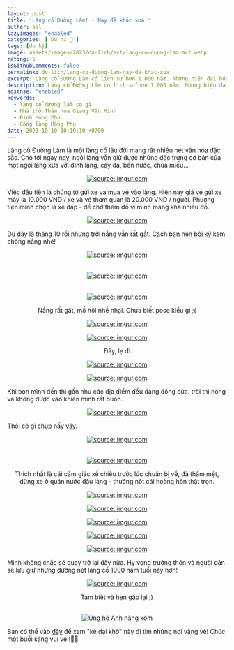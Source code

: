 ```yaml
---
layout: post
title: 'Làng cổ Đường Lâm! - Nay đã khác xưa!'
author: sal
lazyimages: "enabled"
categories: [ Du hí 🛫 ]
tags: [du ký]
image: assets/images/2023/du-lich/avt/lang-co-duong-lam-avt.webp
rating: 5
isGithubComments: false
permalink: du-lich/lang-co-duong-lam-nay-da-khac-xua
excerpt: Làng cổ Đường Lâm có lịch sử hơn 1.000 năm. Nhưng hiện đại hóa đã gây ra thách thức và ảnh hưởng tiêu cực đến làng. Một số ngôi nhà cổ đã bị phá bỏ để xây dựng nhà cao tầng và nét văn hóa truyền thống đang dần biến mất.
description: Làng cổ Đường Lâm có lịch sử hơn 1.000 năm. Nhưng hiện đại hóa đã gây ra thách thức và ảnh hưởng tiêu cực đến làng. Một số ngôi nhà cổ đã bị phá bỏ để xây dựng nhà cao tầng và nét văn hóa truyền thống đang dần biến mất.
adsense: "enabled"
keywords:
  - làng cổ đường lầm có gì
  - Nhà thờ Thám hoa Giang Văn Minh
  - Đình Mông Phụ
  - Cổng làng Mông Phụ
date: 2023-10-10 10:10:10 +0700
---
```


Làng cổ Đường Lâm là một làng cổ lâu đời mang rất nhiều nét văn hóa đặc sắc. Cho tới ngày nay, ngôi làng vẫn giữ được những đặc trưng cơ bản của một ngôi làng xưa với đình làng, cây đa, bến nước, chùa miếu...

<div class="content" style="text-align:center; ">
<a href="https://imgur.com/dpuP5FM"><img src="https://i.imgur.com/dpuP5FM.jpg" title="source: imgur.com" /></a>
</div>

Việc đầu tiên là chúng tớ gửi xe và mua vé vào làng. Hiện nay giá vé gửi xe máy là 10.000 VND / xe và vé tham quan là 20.000 VND / người. Phương tiện mình chọn là xe đạp - để chở thêm đồ vì minh mang khá nhiều đồ.

<div class="content" style="text-align:center; ">
<a href="https://imgur.com/AM5luCO"><img src="https://i.imgur.com/AM5luCO.jpg" title="source: imgur.com" /></a>
</div>

Dù đây là tháng 10 rồi nhưng trời nắng vẫn rất gắt. Cách bạn nên bôi kỹ kem chống nắng nhé!

<div class="content" style="text-align:center; ">
<a href="https://imgur.com/A0yjhma"><img src="https://i.imgur.com/A0yjhma.jpg" title="source: imgur.com" /></a><br><p></p><br>
<a href="https://imgur.com/A6VRVMm"><img src="https://i.imgur.com/A6VRVMm.jpg" title="source: imgur.com" /></a><br><p></p><br>
<a href="https://imgur.com/AYUL0Db"><img src="https://i.imgur.com/AYUL0Db.jpg" title="source: imgur.com" /></a><br><p>Nắng rất gắt, mồ hôi nhễ nhại. Chưa biết pose kiểu gì ;( </p><a href="https://imgur.com/BWVw46B"><img src="https://i.imgur.com/BWVw46B.jpg" title="source: imgur.com" /></a><br><p></p>
<a href="https://imgur.com/1g0VE4C"><img src="https://i.imgur.com/1g0VE4C.jpg" title="source: imgur.com" /></a><br><p>Đây, lẹ đi</p>
<a href="https://imgur.com/c4Ipfaq"><img src="https://i.imgur.com/c4Ipfaq.jpg" title="source: imgur.com" /></a><br><p></p><a href="https://imgur.com/wwsEWCs"><img src="https://i.imgur.com/wwsEWCs.png" title="source: imgur.com" /></a>
</div>

Khi bọn mình đến thì gần như các địa điểm đều đang đóng cửa. trời thì nóng và không được vào khiến mình rất buồn.

<div class="content" style="text-align:center; ">
<a href="https://imgur.com/kgK65Is"><img src="https://i.imgur.com/kgK65Is.jpg" title="source: imgur.com" /></a></div>


Thôi có gì chụp nấy vậy.

<div class="content" style="text-align:center; ">
<a href="https://imgur.com/KHFOn8b"><img src="https://i.imgur.com/KHFOn8b.jpg" title="source: imgur.com" /></a><br><p></p><br>
<a href="https://imgur.com/glrfhiO"><img src="https://i.imgur.com/glrfhiO.jpg" title="source: imgur.com" /></a><br><p>Thích nhất là cái cảm giác xế chiều trước lúc chuẩn bị về, đã thấm mệt, dừng xe ở quán nước đầu làng - thưởng nốt cái hoàng hôn thật trọn.</p><a href="https://imgur.com/eTuYk81"><img src="https://i.imgur.com/eTuYk81.jpg" title="source: imgur.com" /></a><br><p></p>
<a href="https://imgur.com/GRkGfb5"><img src="https://i.imgur.com/GRkGfb5.jpg" title="source: imgur.com" /></a><br><p></p><a href="https://imgur.com/G20xjgK"><img src="https://i.imgur.com/G20xjgK.png" title="source: imgur.com" /></a><br><p></p>
<a href="https://imgur.com/eTuYk81"><img src="https://i.imgur.com/eTuYk81.jpg" title="source: imgur.com" /></a><br><p></p><a href="https://imgur.com/M6Eroln"><img src="https://i.imgur.com/M6Eroln.jpg" title="source: imgur.com" /></a>
</div>

Mình không chắc sẽ quay trở lại đây nữa. Hy vọng trưởng thôn và người dân sẽ lưu giữ những đường nét làng cổ 1000 năm tuổi này hơn!

<div class="content" style="text-align:center; ">
<a href="https://imgur.com/Z1nm0Gj"><img src="https://i.imgur.com/Z1nm0Gj.jpg" title="source: imgur.com" /></a><br><p>Tạm biệt và hẹn gặp lại ;)</p><br></div>


<div class="content" style="text-align:center; ">
<img data-src="../../assets/images/ngam/cat_doantion.webp" alt="Ủng hộ Anh hàng xóm" title="Ủng hộ tôi" class="blur-up lazyload img-thumb lazyimg ten-lop-ban-tu-dat" id="image-hover"/>
</div>

Bạn có thể vào <a href="https://www.facebook.com/media/set/?vanity=nntatlu&set=a.2574616576014311" target="_blank" class="item-link item-content link external" id="facebook" onclick='getHrefOnclickAndRedirectWithLink(event)'>đây</a> để xem "kẻ dại khờ" này đi tìm những nơi vắng vẻ! Chúc một buổi sáng vui vẻ!!👨‍🚀

<script>
var root_url=window.location.origin;function getHrefOnclickAndRedirectWithLink(t){t.preventDefault();t=t.currentTarget.getAttribute("href");window.location=[root_url,"/redirect?url=",encodeURIComponent(t)].join("")}
</script>

<style>
.box{display:flex;align-items:center;justify-content:center;background:#aaa;margin:20px 0;width:100%;min-height:200px;border:2px #ccc solid;color:#fff}.row{display:flex;flex-wrap:wrap;padding:0 4px}.column{flex:25%;max-width:25%;padding:0 4px}.column img{margin-top:8px;vertical-align:middle;width:100%}@media screen and (max-width: 800px){.column{flex:50%;max-width:50%}}@media screen and (max-width: 600px){.column{flex:100%;max-width:100%}}video{max-width:100%;height:auto}
</style>

